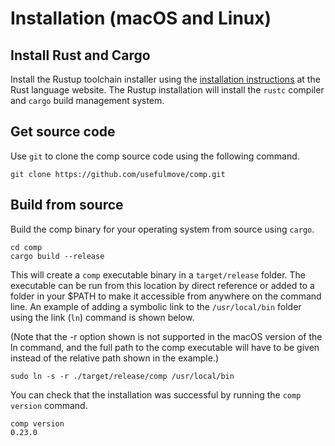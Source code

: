 # Installation (macOS and Linux)

## Install Rust and Cargo
Install the Rustup toolchain installer using the [installation instructions][1] at the Rust language website. The Rustup installation will install the `rustc` compiler and `cargo` build management system.


## Get source code
Use `git` to clone the comp source code using the following command.
```
git clone https://github.com/usefulmove/comp.git
```

## Build from source
Build the comp binary for your operating system from source using `cargo`.
```
cd comp
cargo build --release
```

This will create a `comp` executable binary in a `target/release` folder. The executable can be run from this location by direct reference or added to a folder in your $PATH to make it accessible from anywhere on the command line. An example of adding a symbolic link to the `/usr/local/bin` folder using the link (`ln`) command is shown below.

(Note that the -r option shown is not supported in the macOS version of the ln command, and the full path to the comp executable will have to be given instead of the relative path shown in the example.)
```
sudo ln -s -r ./target/release/comp /usr/local/bin
```

You can check that the installation was successful by running the `comp version` command.
```
comp version
0.23.0
```


[1]: https://rust-lang.org/tools/install
